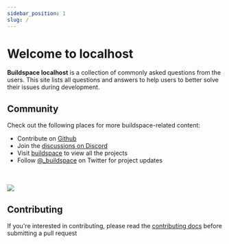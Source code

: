 ```yaml
---
sidebar_position: 1
slug: /
---
```



# Welcome to localhost

**Buildspace localhost** is a collection of commonly asked questions from the users. This site lists all questions and answers to help users to better solve their issues during development.

## Community

Check out the following places for more buildspace-related content:

-   Contribute on [Github](https://github.com/buildspace-faq/buildspace-faq)
-   Join the [discussions on Discord](https://discord.com/invite/buildspace)
-   Visit [buildspace](https://buildspace.so/) to view all the projects
-   Follow [@\_buildspace](https://twitter.com/_buildspace) on Twitter for project updates

<br />
<br />

<img src="https://i.imgur.com/7wYs7Mc.png" />

## Contributing

If you're interested in contributing, please read the [contributing docs](https://github.com/buildspace/buildspace-faq/blob/main/CONTRIBUTING.md) before submitting a pull request